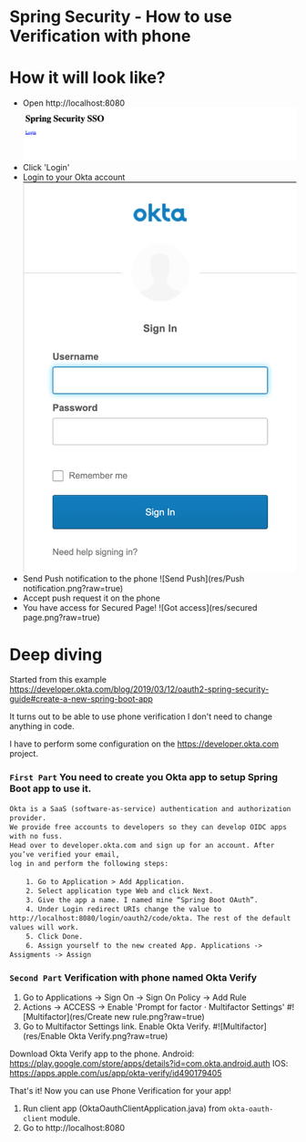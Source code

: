 # Spring Security - How to use Verification with phone
# How it will look like?
* Open http://localhost:8080
![Localhost](res/localhost.png?raw=true)
* Click 'Login'
* Login to your Okta account
![Login to Okta](res/login_to_Okta.png?raw=true)
* Send Push notification to the phone
![Send Push](res/Push notification.png?raw=true)
* Accept push request it on the phone
* You have access for Secured Page!
![Got access](res/secured page.png?raw=true)


# Deep diving
Started from this example https://developer.okta.com/blog/2019/03/12/oauth2-spring-security-guide#create-a-new-spring-boot-app

It turns out to be able to use phone verification I don't need to change anything in code.

I have to perform some configuration on the https://developer.okta.com project.

### `First Part` You need to create you Okta app to setup Spring Boot app to use it.

    Okta is a SaaS (software-as-service) authentication and authorization provider. 
    We provide free accounts to developers so they can develop OIDC apps with no fuss. 
    Head over to developer.okta.com and sign up for an account. After you’ve verified your email, 
    log in and perform the following steps:
    
        1. Go to Application > Add Application.
        2. Select application type Web and click Next.
        3. Give the app a name. I named mine “Spring Boot OAuth”.
        4. Under Login redirect URIs change the value to http://localhost:8080/login/oauth2/code/okta. The rest of the default values will work.
        5. Click Done.
        6. Assign yourself to the new created App. Applications -> Assigments -> Assign
        
### `Second Part` Verification with phone named Okta Verify
1. Go to Applications -> Sign On -> Sign On Policy -> Add Rule
2. Actions -> ACCESS -> Enable 'Prompt for factor · Multifactor Settings'
#![Multifactor](res/Create new rule.png?raw=true)
3. Go to Multifactor Settings link. Enable Okta Verify.
#![Multifactor](res/Enable Okta Verify.png?raw=true)
       
Download Okta Verify app to the phone.
Android: https://play.google.com/store/apps/details?id=com.okta.android.auth
IOS: https://apps.apple.com/us/app/okta-verify/id490179405

That's it! Now you can use Phone Verification for your app!

1. Run client app (OktaOauthClientApplication.java) from `okta-oauth-client` module.
2. Go to http://localhost:8080
